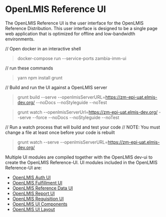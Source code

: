 # OpenLMIS Reference UI
The OpenLMIS Reference UI is the user interface for the OpenLMIS Reference Distribution. This user interface is designed to be a single page web application that is optimized for offline and low-bandwidth environments.



// Open docker in an interactive shell
> docker-compose run --service-ports zambia-imm-ui

// run these commands
> yarn
> npm install
> grunt




// Build and run the UI against a OpenLMIS server
> grunt build --serve --openlmisServerURL=https://zm-epi-uat.elmis-dev.org/ --noDocs --noStyleguide --noTest

> grunt  watch --openlmisServerUrl=https://zm-epi-uat.elmis-dev.org/ --serve --force --noDocs --noStyleguide --noTest


// Run a watch process that will build and test your code
// NOTE: You must change a file at least once before your code is rebuilt
> grunt watch --serve --openlmisServerURL=https://zm-epi-uat.elmis-dev.org/



Multiple UI modules are compiled together with the OpenLMIS dev-ui to create the OpenLMIS Reference-UI. UI modules included in the OpenLMIS Reference-UI are:
* [OpenLMIS Auth UI](https://github.com/OpenLMIS/openlmis-auth-ui)
* [OpenLMIS Fulfillment UI](https://github.com/OpenLMIS/openlmis-fulfillment-ui)
* [OpenLMIS Reference Data UI](https://github.com/OpenLMIS/openlmis-referencedata-ui)
* [OpenLMIS Report UI](https://github.com/OpenLMIS/openlmis-report-ui)
* [OpenLMIS Requisition UI](https://github.com/OpenLMIS/openlmis-requisition-ui)
* [OpenLMIS UI Components](https://github.com/OpenLMIS/openlmis-ui-components)
* [OpenLMIS UI Layout](https://github.com/OpenLMIS/openlmis-ui-layout)
